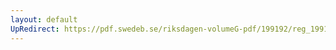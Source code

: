 ```yaml
---
layout: default
UpRedirect: https://pdf.swedeb.se/riksdagen-volumeG-pdf/199192/reg_199192/reg_199192_0827.pdf
---
```

